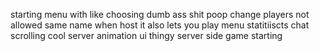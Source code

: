 starting menu with like choosing dumb ass shit poop
change players
not allowed same name
when host it also lets  you play 
menu
statitiiscts
chat scrolling
cool server animation ui thingy 
server side game starting